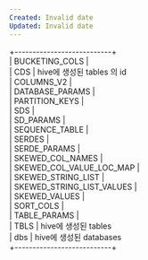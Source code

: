 ```yaml
---
Created: Invalid date
Updated: Invalid date
---
```

+---------------------------+  
| BUCKETING_COLS |  
| CDS | hive에 생성된 tables 의 id  
| COLUMNS_V2 |  
| DATABASE_PARAMS |  
| PARTITION_KEYS |  
| SDS |  
| SD_PARAMS |  
| SEQUENCE_TABLE |  
| SERDES |  
| SERDE_PARAMS |  
| SKEWED_COL_NAMES |  
| SKEWED_COL_VALUE_LOC_MAP |  
| SKEWED_STRING_LIST |  
| SKEWED_STRING_LIST_VALUES |  
| SKEWED_VALUES |  
| SORT_COLS |  
| TABLE_PARAMS |  
| TBLS | hive에 생성된 tables  
| dbs | hive에 생성된 databases  
+---------------------------+